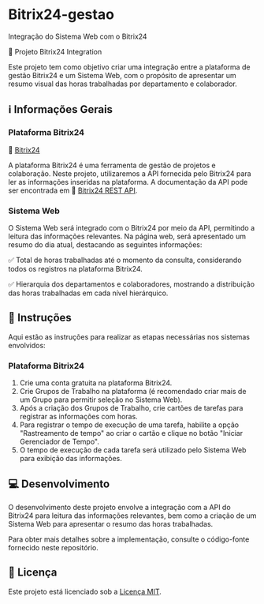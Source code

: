 # Bitrix24-gestao
Integração do Sistema Web com o Bitrix24

🚀 Projeto Bitrix24 Integration

Este projeto tem como objetivo criar uma integração entre a plataforma de gestão Bitrix24 e um Sistema Web, com o propósito de apresentar um resumo visual das horas trabalhadas por departamento e colaborador.

## ℹ️ Informações Gerais

### Plataforma Bitrix24

🔗 [Bitrix24](https://www.bitrix24.com/)

A plataforma Bitrix24 é uma ferramenta de gestão de projetos e colaboração. Neste projeto, utilizaremos a API fornecida pelo Bitrix24 para ler as informações inseridas na plataforma. A documentação da API pode ser encontrada em 🔗 [Bitrix24 REST API](https://training.bitrix24.com/rest_help).

### Sistema Web

O Sistema Web será integrado com o Bitrix24 por meio da API, permitindo a leitura das informações relevantes. Na página web, será apresentado um resumo do dia atual, destacando as seguintes informações:

✅ Total de horas trabalhadas até o momento da consulta, considerando todos os registros na plataforma Bitrix24.

✅ Hierarquia dos departamentos e colaboradores, mostrando a distribuição das horas trabalhadas em cada nível hierárquico.

## 📝 Instruções

Aqui estão as instruções para realizar as etapas necessárias nos sistemas envolvidos:

### Plataforma Bitrix24

1. Crie uma conta gratuita na plataforma Bitrix24.
2. Crie Grupos de Trabalho na plataforma (é recomendado criar mais de um Grupo para permitir seleção no Sistema Web).
3. Após a criação dos Grupos de Trabalho, crie cartões de tarefas para registrar as informações com horas.
4. Para registrar o tempo de execução de uma tarefa, habilite a opção "Rastreamento de tempo" ao criar o cartão e clique no botão "Iniciar Gerenciador de Tempo".
5. O tempo de execução de cada tarefa será utilizado pelo Sistema Web para exibição das informações.

## 💻 Desenvolvimento

O desenvolvimento deste projeto envolve a integração com a API do Bitrix24 para leitura das informações relevantes, bem como a criação de um Sistema Web para apresentar o resumo das horas trabalhadas.

Para obter mais detalhes sobre a implementação, consulte o código-fonte fornecido neste repositório.

## 📜 Licença

Este projeto está licenciado sob a [Licença MIT](LICENSE).

